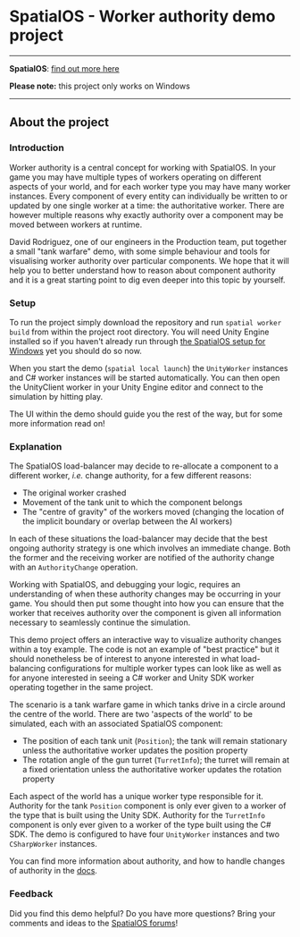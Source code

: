 # SpatialOS - Worker authority demo project
---

**SpatialOS**: [find out more here](https://improbable.io/games)

**Please note:** this project only works on Windows

---

## About the project

### Introduction

Worker authority is a central concept for working with SpatialOS. In your game you may have multiple types of workers operating on different aspects of your world, and for each worker type you may have many worker instances. Every component of every entity can individually be written to or updated by one single worker at a time: the authoritative worker. There are however multiple reasons why exactly authority over a component may be moved between workers at runtime.

David Rodriguez, one of our engineers in the Production team, put together a small "tank warfare" demo, with some simple behaviour and tools for visualising worker authority over particular components. We hope that it will help you to better understand how to reason about component authority and it is a great starting point to dig even deeper into this topic by yourself.

### Setup

To run the project simply download the repository and run `spatial worker build` from within the project root directory. You will need Unity Engine installed so if you haven't already run through [the SpatialOS setup for Windows](https://docs.improbable.io/reference/latest/shared/get-started/setup/win) yet you should do so now.

When you start the demo (`spatial local launch`) the `UnityWorker` instances and C# worker instances will be started automatically. You can then open the UnityClient worker in your Unity Engine editor and connect to the simulation by hitting play.

The UI within the demo should guide you the rest of the way, but for some more information read on!

### Explanation

The SpatialOS load-balancer may decide to re-allocate a component to a different worker, _i.e._ change authority, for a few different reasons:

- The original worker crashed
- Movement of the tank unit to which the component belongs
- The "centre of gravity" of the workers moved (changing the location of the implicit boundary or overlap between the AI workers)

In each of these situations the load-balancer may decide that the best ongoing authority strategy is one which involves an immediate change. Both the former and the receiving worker are notified of the authority change with an `AuthorityChange` operation.

Working with SpatialOS, and debugging your logic, requires an understanding of when these authority changes may be occurring in your game. You should then put some thought into how you can ensure that the worker that receives authority over the component is given all information necessary to seamlessly continue the simulation.

This demo project offers an interactive way to visualize authority changes within a toy example. The code is not an example of "best practice" but it should nonetheless be of interest to anyone interested in what load-balancing configurations for multiple worker types can look like as well as for anyone interested in seeing a C# worker and Unity SDK worker operating together in the same project.

The scenario is a tank warfare game in which tanks drive in a circle around the centre of the world. There are two 'aspects of the world' to be simulated, each with an associated SpatialOS component:

- The position of each tank unit (`Position`); the tank will remain stationary unless the authoritative worker updates the position property
- The rotation angle of the gun turret (`TurretInfo`); the turret will remain at a fixed orientation unless the authoritative worker updates the rotation property

Each aspect of the world has a unique worker type responsible for it. Authority for the tank `Position` component is only ever given to a worker of the type that is built using the Unity SDK. Authority for the `TurretInfo` component is only ever given to a worker of the type built using the C# SDK. The demo is configured to have four `UnityWorker` instances and two `CSharpWorker` instances.

You can find more information about authority, and how to handle changes of authority in the [docs](https://docs.improbable.io/reference/latest/shared/design/understanding-access#understanding-read-and-write-access-authority).

### Feedback

Did you find this demo helpful? Do you have more questions? Bring your comments and ideas to the [SpatialOS forums](https://forums.improbable.io/)!

